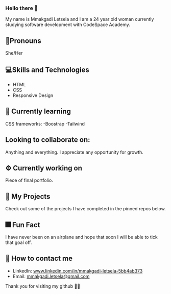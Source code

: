  ### Hello there 👋

 My name is Mmakgadi Letsela and I am a 24 year old woman currently studying software development with CodeSpace Academy. 

## 🧍Pronouns
She/Her

## 💻Skills and Technologies
- HTML
- CSS
- Responsive Design

## 🛫 Currently learning
CSS frameworks:
-Boostrap
-Tailwind

## Looking to collaborate on: 
Anything and everything. I appreciate any opportunity for growth. 

## ⚙️ Currently working on 
Piece of final portfolio. 

## 📂 My Projects
Check out some of the projects I have completed in the pinned repos below.

## 🎆 Fun Fact
I have never been on an airplane and hope that soon I will be able to tick that goal off. 

## 📱 How to contact me
- LinkedIn: www.linkedin.com/in/mmakgadi-letsela-5bb4ab373
- Email: <mmakgadi.letsela@gmail.com>

Thank you for visiting my github 🧚‍♀️
